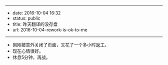 - --
- date: 2016-10-04 16:32
- status: public
- title: 昨天翻译的没存盘
- url: 2016-10-04-rework-is-ok-to-me
- --
- 刚刚被意外关闭了页面，又花了一个多小时返工。
- 现在心情很好。
- 休息5分钟，再战。
